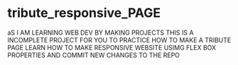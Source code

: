 # tribute_responsive_PAGE
 aS I AM LEARNING WEB DEV BY MAKING PROJECTS THIS IS A INCOMPLETE PROJECT FOR YOU TO PRACTICE HOW TO MAKE A TRIBUTE PAGE 
 LEARN HOW TO MAKE RESPONSIVE WEBSITE USIMG FLEX BOX PROPERTIES 
 AND COMMIT NEW CHANGES TO THE REPO
